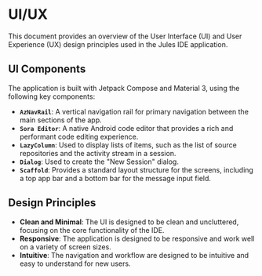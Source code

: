 # UI/UX

This document provides an overview of the User Interface (UI) and User Experience (UX) design principles used in the Jules IDE application.

## UI Components

The application is built with Jetpack Compose and Material 3, using the following key components:

- **`AzNavRail`**: A vertical navigation rail for primary navigation between the main sections of
  the app.
-   **`Sora Editor`**: A native Android code editor that provides a rich and performant code editing experience.
-   **`LazyColumn`**: Used to display lists of items, such as the list of source repositories and the activity stream in a session.
-   **`Dialog`**: Used to create the "New Session" dialog.
-   **`Scaffold`**: Provides a standard layout structure for the screens, including a top app bar and a bottom bar for the message input field.

## Design Principles

-   **Clean and Minimal**: The UI is designed to be clean and uncluttered, focusing on the core functionality of the IDE.
-   **Responsive**: The application is designed to be responsive and work well on a variety of screen sizes.
-   **Intuitive**: The navigation and workflow are designed to be intuitive and easy to understand for new users.